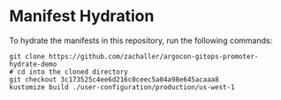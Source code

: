 # Manifest Hydration

To hydrate the manifests in this repository, run the following commands:

```shell
git clone https://github.com/zachaller/argocon-gitops-promoter-hydrate-demo
# cd into the cloned directory
git checkout 3c173525c4ee6d216c0ceec5a04a98e645acaaa8
kustomize build ./user-configuration/production/us-west-1
```
